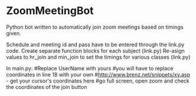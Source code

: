# ZoomMeetingBot
Python bot written to automatically join zoom meetings based on timings given.

Schedule and meeting id and pass have to be entered through the link.py code.
Create separate function blocks for each subject (link.py)
Re-asign values to hr_join and min_join to set the timings for various classes (link.py)

In main.py:
#Replace UserName with yours
#you will have to replace coordinates in line 18 with your own
#http://www.brenz.net/snippets/xy.asp - get your cursor's coordinates here
#go full screen, open zoom and check the coordinates of the join button
